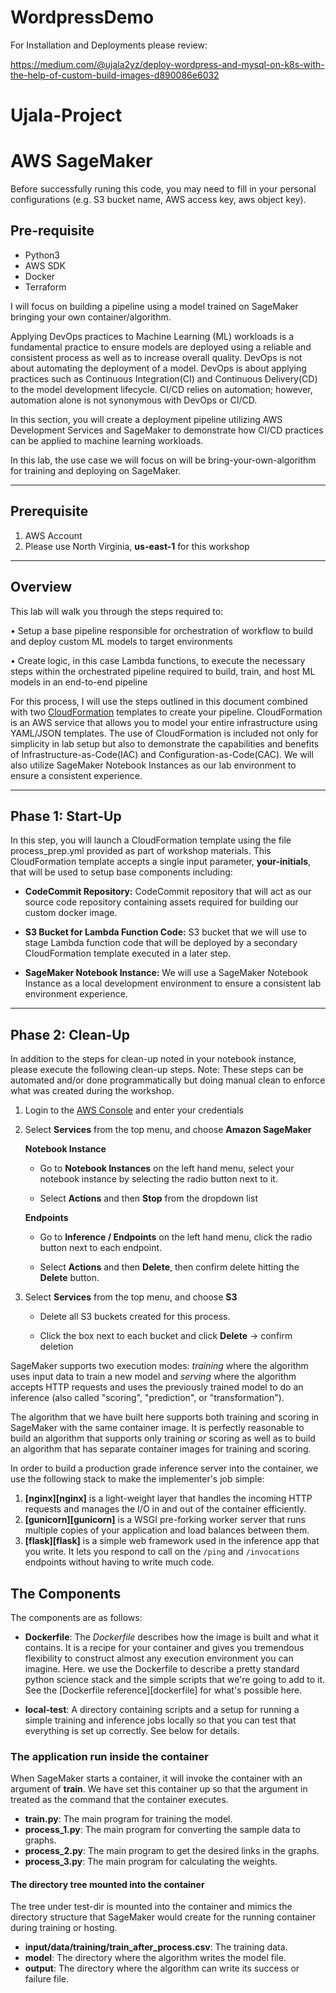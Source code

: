 # WordpressDemo

For Installation and Deployments please review:

https://medium.com/@ujala2yz/deploy-wordpress-and-mysql-on-k8s-with-the-help-of-custom-build-images-d890086e6032

# Ujala-Project

# AWS SageMaker

Before successfully runing this code, you may need to fill in your personal configurations (e.g. S3 bucket name, AWS access key, aws object key).

## Pre-requisite

* Python3
* AWS SDK
* Docker
* Terraform

I will focus on building a pipeline using a model trained on SageMaker bringing your own container/algorithm. 

Applying DevOps practices to Machine Learning (ML) workloads is a fundamental practice to ensure models are deployed using a reliable and consistent process as well as to increase overall quality.   DevOps is not about automating the deployment of a model.  DevOps is about applying practices such as Continuous Integration(CI) and Continuous Delivery(CD) to the model development lifecycle.  CI/CD relies on automation; however, automation alone is not synonymous with DevOps or CI/CD.  

In this section, you will create a deployment pipeline utilizing AWS Development Services and SageMaker to demonstrate how CI/CD practices can be applied to machine learning workloads.

In this lab, the use case we will focus on will be bring-your-own-algorithm for training and deploying on SageMaker.

-------
## Prerequisite

1) AWS Account
2) Please use North Virginia, **us-east-1** for this workshop


------

## Overview

This lab will walk you through the steps required to:

• Setup a base pipeline responsible for orchestration of workflow to build and deploy custom ML models to target environments

•	Create logic, in this case Lambda functions, to execute the necessary steps within the orchestrated pipeline required to build, train, and host ML models in an end-to-end pipeline

For this process, I will use the steps outlined in this document combined with two [CloudFormation](https://aws.amazon.com/cloudformation/) templates to create your pipeline.   CloudFormation is an AWS service that allows you to model your entire infrastructure using YAML/JSON templates.   The use of CloudFormation is included not only for  simplicity in lab setup but also to demonstrate the capabilities and benefits of Infrastructure-as-Code(IAC) and Configuration-as-Code(CAC).  We will also utilize SageMaker Notebook Instances as our lab environment to ensure a consistent experience.

---

## Phase 1: Start-Up

In this step, you will launch a CloudFormation template using the file process_prep.yml provided as part of workshop materials.  This CloudFormation template accepts a single input parameter, **your-initials**,  that will be used to setup base components including:

-	**CodeCommit Repository:** CodeCommit repository that will act as our source code repository containing assets required for building our custom docker image.

-	**S3 Bucket for Lambda Function Code:** S3 bucket that we will use to stage Lambda function code that will be deployed by a secondary CloudFormation template executed in a later step.

-  **SageMaker Notebook Instance:**  We will use a SageMaker Notebook Instance as a local development environment to ensure a consistent lab environment experience. 

---

## Phase 2: Clean-Up

In addition to the steps for clean-up noted in your notebook instance, please execute the following clean-up steps.  Note: These steps can be automated and/or done programmatically but doing manual clean to enforce what was created during the workshop. 

1. Login to the [AWS Console](https://https://console.aws.amazon.com/) and enter your credentials   

2. Select **Services** from the top menu, and choose **Amazon SageMaker**

   **Notebook Instance**
   * Go to **Notebook Instances** on the left hand menu, select your notebook instance by selecting the radio button next to it.

   *  Select **Actions** and then **Stop** from the dropdown list

   **Endpoints**
   * Go to **Inference / Endpoints** on the left hand menu, click the radio button next to each endpoint. 

   * Select **Actions** and then **Delete**, then confirm delete hitting the **Delete** button. 

3. Select **Services** from the top menu, and choose **S3**

    * Delete all S3 buckets created for this process. 
    
    * Click the box next to each bucket and click **Delete** -> confirm deletion


SageMaker supports two execution modes: _training_ where the algorithm uses input data to train a new model and _serving_ where the algorithm accepts HTTP requests and uses the previously trained model to do an inference (also called "scoring", "prediction", or "transformation").

The algorithm that we have built here supports both training and scoring in SageMaker with the same container image. It is perfectly reasonable to build an algorithm that supports only training _or_ scoring as well as to build an algorithm that has separate container images for training and scoring.

In order to build a production grade inference server into the container, we use the following stack to make the implementer's job simple:

1. __[nginx][nginx]__ is a light-weight layer that handles the incoming HTTP requests and manages the I/O in and out of the container efficiently.
2. __[gunicorn][gunicorn]__ is a WSGI pre-forking worker server that runs multiple copies of your application and load balances between them.
3. __[flask][flask]__ is a simple web framework used in the inference app that you write. It lets you respond to call on the `/ping` and `/invocations` endpoints without having to write much code.

## The Components

The components are as follows:

* __Dockerfile__: The _Dockerfile_ describes how the image is built and what it contains. It is a recipe for your container and gives you tremendous flexibility to construct almost any execution environment you can imagine. Here. we use the Dockerfile to describe a pretty standard python science stack and the simple scripts that we're going to add to it. See the [Dockerfile reference][dockerfile] for what's possible here.

* __local-test__: A directory containing scripts and a setup for running a simple training and inference jobs locally so that you can test that everything is set up correctly. See below for details.

### The application run inside the container

When SageMaker starts a container, it will invoke the container with an argument of __train__. We have set this container up so that the argument in treated as the command that the container executes. 

* __train.py__: The main program for training the model.
* __process_1.py__: The main program for converting the sample data to graphs.
* __process_2.py__: The main program to get the desired links in the graphs.
* __process_3.py__: The main program for calculating the weights.

#### The directory tree mounted into the container

The tree under test-dir is mounted into the container and mimics the directory structure that SageMaker would create for the running container during training or hosting.

* __input/data/training/train_after_process.csv__: The training data.
* __model__: The directory where the algorithm writes the model file.
* __output__: The directory where the algorithm can write its success or failure file.
